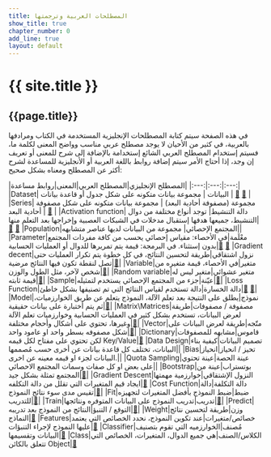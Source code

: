```yaml
---
title: المصطلحات العربية وترجمتها
show_title: true
chapter_number: 0
add_line: true
layout: default
---
```


# {{ site.title }}

## {{page.title}}

في هذه الصفحة سيتم كتابة المصطلحات الإنجليزية المستخدمة في الكتاب ومرادفها بالعربية، في كثير من الأحيان لا يوجد مصطلح عربي مناسب وواضح المعنى لكلمة ما، فسيتم إستخدام المصطلح العربي الشائع إستخدامة بالإضافة إلى شرح للمعنى أو تعريف إن وجد، إذا أحتاج الأمر سيتم إضافة روابط باللغة العربية أو الأنجليزية للمساعدة لشرح أكثر عن المصطلح ومعناه بشكل صحيح:


|المصطلح الإنجليزي|المصطلح العربي|المعنى|روابط مساعدة|
|:---:|:---:|:---:|
|Dataset| البيانات | مجموعة بيانات متكونه على شكل جدول أو قاعدة بيانات | [📝][datasetEN] [📝][datasetAR] |
|Series| مجموعة (مصفوفة أحادية البعد) | مجموعة بيانات متكونه على شكل مصفوفة أحادية البعد | [📝][SeriesEN] |
|Activation function| دالة التنشيط| توجد أنواع مختلفة من دوال التنشيط، جميعها هدفها إستقبال مدخلات في الشبكات العصبية وإخراجها بعد التعلم منها| [📝][ActivationFunctionsEN] [📝][ActivationFunctionsAR] 
|Population|المجتمع الإحصائي| مجموعة من البيانات لديها عناصر متشابهه||
|Parameter|معْلَمة|في الأحصاء: مقياس إحصائي يحسب من كافة مفردات المجتمع بدون إستثناء. في البرمجة: قيمة يتم تمريرها للدوال أو العمليات الحسابية|[📝][ParameterEN] [📝][ParameterAR]
|Gradient decent|نزول اشتقاقي|طريقة لتحسين النتائج، في كل خطوة يتم تكرار العمليات حتى تصل لنقطة تكون فيها النتائج مرضية|[📝][GradientDescentEN]|
|Variable|متغير|في الأحصاء، قيمة متغيره من شخص لآخر، مثل الطول والوزن|[📝][VariableAR]|
|Random variable|متغير عشوائي|متغير ليس له قيمة ثابته|[📝][RandomVariableAR]|
|Sample|عيّنة|جزء من المجتمع الإحصائي يستخدم لتمثيله|[📝][SampleAR]|
|Loss Function|دالة الخسارة|دالة تستخدم لقياس النتائج التي تم تصنيفها بشكل خاطئ|[📝][LossFunctionEN] [📝][LossFunctionAR]|
|Model|نموذج|يطلق على النتيجة بعد تعلم الآلة، النموذج يتعلم عن طريق الخوارزميات، ثم يتم أختبارة على بيانات حقيقية|[📝][ModelEN]|
|Matrix\Matrices|مصفوفة / مصفوفات|طريقة لعرض البيانات، تستخدم بشكل كثير في العمليات الحسابية وخوارزميات تعلم الآلة وغيرها، تحتوي على أشكال وأحجام مختلفة|[📝][Matrix]|
|Vector|متّجه|طريقة لعرض البيانات على شكل مصفوفه بسطر واحد او عامود واحد|[📝][Vector]|
|Dictionary|قاموس|مشابهه للمصفوفات لكن تحتوي على مفتاح لكل قيمه Key/Value|[📝][Dictionary]
|Data Design|تصميم البيانات|كيفية بناء البيانات، تختلف كل قاعدة بيانات عن أخرى حسب مُصممها||
|Bias|تحيز / انحياز|انحياز البيانات لجزء او قيمه معينه عن اخرى.||
|Quota Sampling|عينة الحصة|عينة تحتوي على بعض او كل صفات وسمات المجتمع الاحصائي||
|Bootstrap|بوتستراب|عينة من المجتمع تمثلة بشكل جيد|[📝][BootstrapAR]|
|Gradient Descent|النزول الإشتقاقي|خوارزمية مهمتها ايجاد قيم المتغيرات التي تقلل من دالة التكلفه|[📝][GradientDescent]
|Cost Function|دالة التكلفة|دالة تقيس مدى سوء نتائج النموذج|[📝][CostFunction]|
|Fit|ضبط|ضبط النموذج بأفضل المتغيرات لتجهيزه للتدريب|[📝][Fit]|
|Train|تدريب|تدريب النموذج على البيانات المتوفره ونتائجها|[📝][Train]|
|Predict|التوقع / التنبؤ|النتائج من النموذج بعد تدريبه|[📝][Predict]|
|Weight|وزن|طريقة لتحسين نتائج النماذج|[📝][Weight]
|Features|خصائص/متغيرات|عند تكوين النموذج، نحدد الخصائص التي يعتمد عليها النموذج لإجراء التنبؤات|[📝][Features]
|Classifier|مُصنف|الخوارزميه التي تقوم بتصنيف البيانات وتقسيمها|[📝][Classifier]
|Class|الكلاس/الصنف|هي جميع الدوال، المتغيرات، الخصائص التي تتعلق بالكائن Object|[📝][Class]


[datasetEN]: https://whatis.techtarget.com/definition/data-set
[datasetAR]: https://ar.wikipedia.org/wiki/%D9%85%D8%AC%D9%85%D9%88%D8%B9%D8%A9_%D8%A8%D9%8A%D8%A7%D9%86%D8%A7%D8%AA
[SeriesEN]: https://www.tutorialspoint.com/python_pandas/python_pandas_series.htm
[ActivationFunctionsEN]: https://medium.com/the-theory-of-everything/understanding-activation-functions-in-neural-networks-9491262884e0
[ActivationFunctionsAR]: https://ai.malawad.com/%D9%85%D9%82%D8%AF%D9%85%D8%A9-%D9%81%D9%8A-%D8%AF%D9%88%D8%A7%D9%84-%D8%A7%D9%84%D8%AA%D9%86%D8%B4%D9%8A%D8%B7/
[ParameterEN]: https://www.statisticshowto.com/what-is-a-parameter-statisticshowto/
[ParameterAR]: https://www.jmasi.com/ehsa/moqdma.htm
[SampleAR]: https://www.jmasi.com/ehsa/moqdma.htm
[GradientDescentEN]: https://towardsdatascience.com/gradient-descent-in-a-nutshell-eaf8c18212f0
[VariableAR]: https://www.search-academy.com/article.php?p_id=423993
[RandomVariableAR]: https://www.youtube.com/watch?v=5HA0TLvWVCQ
[LossFunctionEN]: https://machinelearningmastery.com/loss-and-loss-functions-for-training-deep-learning-neural-networks/
[LossFunctionAR]: https://alioh.github.io/100MLBook-Chapter3/
[ModelEN]: https://machinelearningmastery.com/difference-between-algorithm-and-model-in-machine-learning/
[Matrix]: https://www.youtube.com/watch?v=0oGJTQCy4cQ
[Vector]: https://www.mathsisfun.com/algebra/scalar-vector-matrix.html
[Dictionary]: https://www.tutorialspoint.com/python/python_dictionary.htm
[BootstrapAR]: https://www.youtube.com/watch?v=esm0xFm0ouU
[GradientDescent]: https://machinelearningmastery.com/gradient-descent-for-machine-learning/
[CostFunction]: https://www.youtube.com/watch?v=euhATa4wgzo
[Fit]: https://www.datarobot.com/wiki/fitting/
[Train]: https://developers.google.com/machine-learning/crash-course/descending-into-ml/training-and-loss
[Predict]: https://www.datarobot.com/wiki/prediction/
[Weight]: https://www.kdnuggets.com/2019/11/machine-learning-what-why-how-weighting.html
[Features]: https://www.datarobot.com/wiki/feature/
[Classifier]: https://towardsdatascience.com/machine-learning-classifiers-a5cc4e1b0623
[Class]: https://www.programiz.com/python-programming/class